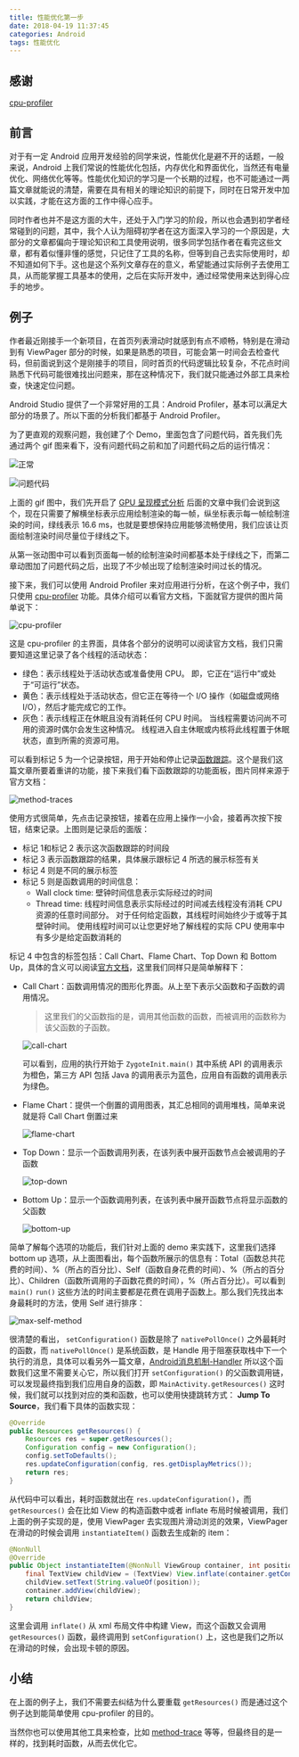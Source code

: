 ```yaml
---
title: 性能优化第一步
date: 2018-04-19 11:37:45
categories: Android
tags: 性能优化
---
```


## 感谢

[cpu-profiler](https://developer.android.com/studio/profile/cpu-profiler.html)

## 前言

对于有一定 Android 应用开发经验的同学来说，性能优化是避不开的话题，一般来说，Android 上我们常说的性能优化包括，内存优化和界面优化，当然还有电量优化、网络优化等等。性能优化知识的学习是一个长期的过程，也不可能通过一两篇文章就能说的清楚，需要在具有相关的理论知识的前提下，同时在日常开发中加以实践，才能在这方面的工作中得心应手。

同时作者也并不是这方面的大牛，还处于入门学习的阶段，所以也会遇到初学者经常碰到的问题，其中，我个人认为阻碍初学者在这方面深入学习的一个原因是，大部分的文章都偏向于理论知识和工具使用说明，很多同学包括作者在看完这些文章，都有着似懂非懂的感觉，只记住了工具的名称，但等到自己去实际使用时，却不知道如何下手。这也是这个系列文章存在的意义，希望能通过实际例子去使用工具，从而能掌握工具基本的使用，之后在实际开发中，通过经常使用来达到得心应手的地步。

## 例子

作者最近刚接手一个新项目，在首页列表滑动时就感到有点不顺畅，特别是在滑动到有 ViewPager 部分的时候，如果是熟悉的项目，可能会第一时间会去检查代码，但前面说到这个是刚接手的项目，同时首页的代码逻辑比较复杂，不花点时间熟悉下代码可能很难找出问题来，那在这种情况下，我们就只能通过外部工具来检查，快速定位问题。

Android Studio 提供了一个非常好用的工具：Android Profiler，基本可以满足大部分的场景了。所以下面的分析我们都基于 Android Profiler。

为了更直观的观察问题，我创建了个 Demo，里面包含了问题代码，首先我们先通过两个 gif 图来看下，没有问题代码之前和加了问题代码之后的运行情况：

![正常](https://leo-doc-img.oss-cn-hangzhou.aliyuncs.com/doc-img/source.gif?x-oss-process=style/doc-img)

![问题代码](https://leo-doc-img.oss-cn-hangzhou.aliyuncs.com/doc-img/low.gif?x-oss-process=style/doc-img)

上面的 gif 图中，我们先开启了 [GPU 呈现模式分析](https://github.com/LinXiaoTao/notes/blob/master/android/topic/performance/rendering/profile-gpu.md) 后面的文章中我们会说到这个，现在只需要了解横坐标表示应用绘制渲染的每一帧，纵坐标表示每一帧绘制渲染的时间，绿线表示 16.6 ms，也就是要想保持应用能够流畅使用，我们应该让页面绘制渲染时间尽量位于绿线之下。

从第一张动图中可以看到页面每一帧的绘制渲染时间都基本处于绿线之下，而第二章动图加了问题代码之后，出现了不少帧出现了绘制渲染时间过长的情况。

接下来，我们可以使用 Android Profiler 来对应用进行分析，在这个例子中，我们只使用 [cpu-profiler](https://developer.android.com/studio/profile/cpu-profiler.html) 功能。具体介绍可以看官方文档，下面就官方提供的图片简单说下：

![cpu-profiler](https://leo-doc-img.oss-cn-hangzhou.aliyuncs.com/doc-img/cpu_profiler_L2-2X.png?x-oss-process=style/doc-img)

这是 cpu-profiler 的主界面，具体各个部分的说明可以阅读官方文档，我们只需要知道这里记录了各个线程的活动状态：

* 绿色：表示线程处于活动状态或准备使用 CPU。 即，它正在“运行中”或处于“可运行”状态。
* 黄色：表示线程处于活动状态，但它正在等待一个 I/O 操作（如磁盘或网络 I/O），然后才能完成它的工作。
* 灰色：表示线程正在休眠且没有消耗任何 CPU 时间。 当线程需要访问尚不可用的资源时偶尔会发生这种情况。 线程进入自主休眠或内核将此线程置于休眠状态，直到所需的资源可用。

可以看到标记 5 为一个记录按钮，用于开始和停止记录[函数跟踪](https://developer.android.com/studio/profile/cpu-profiler.html#method_traces)。这个是我们这篇文章所要着重讲的功能，接下来我们看下函数跟踪的功能面板，图片同样来源于官方文档：

![method-traces](https://leo-doc-img.oss-cn-hangzhou.aliyuncs.com/doc-img/cpu_profiler_L3-2X.png?x-oss-process=style/doc-img)

使用方式很简单，先点击记录按钮，接着在应用上操作一小会，接着再次按下按钮，结束记录。上图则是记录后的面版：

* 标记 1和标记 2 表示这次函数跟踪的时间段
* 标记 3 表示函数跟踪的结果，具体展示跟标记 4 所选的展示标签有关
* 标记 4 则是不同的展示标签
* 标记 5 则是函数调用的时间信息：
  * Wall clock time: 壁钟时间信息表示实际经过的时间
  * Thread time: 线程时间信息表示实际经过的时间减去线程没有消耗 CPU 资源的任意时间部分。 对于任何给定函数，其线程时间始终少于或等于其壁钟时间。 使用线程时间可以让您更好地了解线程的实际 CPU 使用率中有多少是给定函数消耗的

标记 4 中包含的标签包括：Call Chart、Flame Chart、Top Down 和 Bottom Up，具体的含义可以阅读[官方文档](https://developer.android.com/studio/profile/cpu-profiler.html#method_traces)，这里我们同样只是简单解释下：

* Call Chart：函数调用情况的图形化界面。从上至下表示父函数和子函数的调用情况。

  > 这里我们的父函数指的是，调用其他函数的函数，而被调用的函数称为该父函数的子函数。

  ![call-chart](https://leo-doc-img.oss-cn-hangzhou.aliyuncs.com/doc-img/call-chart.png?x-oss-process=style/doc-img)

  可以看到，应用的执行开始于 `ZygoteInit.main()` 其中系统 API 的调用表示为橙色，第三方 API 包括 Java 的调用表示为蓝色，应用自有函数的调用表示为绿色。

* Flame Chart：提供一个倒置的调用图表，其汇总相同的调用堆栈，简单来说就是将 Call Chart 倒置过来

  ![flame-chart](https://leo-doc-img.oss-cn-hangzhou.aliyuncs.com/doc-img/flame-chart.png?x-oss-process=style/doc-img)

* Top Down：显示一个函数调用列表，在该列表中展开函数节点会被调用的子函数

  ![top-down](https://leo-doc-img.oss-cn-hangzhou.aliyuncs.com/doc-img/top-down.png?x-oss-process=style/doc-img)

* Bottom Up：显示一个函数调用列表，在该列表中展开函数节点将显示函数的父函数

  ![bottom-up](https://leo-doc-img.oss-cn-hangzhou.aliyuncs.com/doc-img/bottom-up.png?x-oss-process=style/doc-img)

简单了解每个选项的功能后，我们针对上面的 demo 来实践下，这里我们选择 bottom up 选项，从上面图看出，每个函数所展示的信息有：Total（函数总共花费的时间）、%（所占的百分比）、Self（函数自身花费的时间）、%（所占的百分比）、Children（函数所调用的子函数花费的时间），%（所占百分比）。可以看到 `main()` `run()` 这些方法的时间主要都是花费在调用子函数上。那么我们先找出本身最耗时的方法，使用 Self 进行排序：

![max-self-method](https://leo-doc-img.oss-cn-hangzhou.aliyuncs.com/doc-img/max-self-method.png?x-oss-process=style/doc-img)

很清楚的看出， `setConfiguration()` 函数是除了 `nativePollOnce()` 之外最耗时的函数，而 `nativePollOnce()` 是系统函数，是 Handle 用于阻塞获取栈中下一个执行的消息，具体可以看另外一篇文章，[Android消息机制-Handler](https://linxiaotao.github.io/2018/03/23/Android%E6%B6%88%E6%81%AF%E6%9C%BA%E5%88%B6-Handler/) 所以这个函数我们这里不需要关心它，所以我们打开 `setConfiguration()` 的父函数调用链，可以发现最终指到我们应用自身的函数，即 `MainActivity.getResources()` 这时候，我们就可以找到对应的类和函数，也可以使用快捷跳转方式：	**Jump To Source**，我们看下具体的函数实现：

``` java
@Override                                                     
public Resources getResources() {                             
    Resources res = super.getResources();                     
    Configuration config = new Configuration();               
    config.setToDefaults();                                   
    res.updateConfiguration(config, res.getDisplayMetrics()); 
    return res;                                               
}                                                             
```

从代码中可以看出，耗时函数就出在 `res.updateConfiguration()`，而 `getResources()` 会在比如 View 的构造函数中或者 inflate 布局时候被调用，我们上面的例子实现的是，使用 ViewPager 去实现图片滑动浏览的效果，ViewPager 在滑动的时候会调用 `instantiateItem()` 函数去生成新的 item：

``` java
@NonNull                                                                                                         
@Override                                                                                                        
public Object instantiateItem(@NonNull ViewGroup container, int position) {                                      
    final TextView childView = (TextView) View.inflate(container.getContext(), R.layout.item_image, null);       
    childView.setText(String.valueOf(position));                                                                 
    container.addView(childView);                                                                                
    return childView;                                                                                            
}                                                                                                                
```

这里会调用 `inflate()` 从 xml 布局文件中构建 View，而这个函数又会调用 `getResources()` 函数，最终调用到 `setConfiguration()` 上，这也是我们之所以在滑动的时候，会出现卡顿的原因。

## 小结

在上面的例子上，我们不需要去纠结为什么要重载 `getResources()` 而是通过这个例子达到能简单使用 cpu-profiler 的目的。

当然你也可以使用其他工具来检查，比如 [method-trace](https://developer.android.com/studio/profile/am-methodtrace.html) 等等，但最终目的是一样的，找到耗时函数，从而去优化它。

